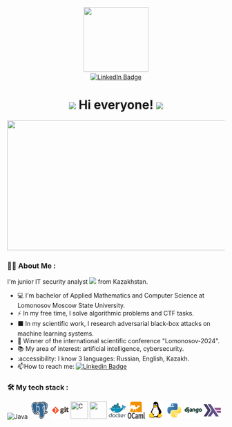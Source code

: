 <div id="header" align="center">
  <img src="https://media0.giphy.com/media/bGgsc5mWoryfgKBx1u/200w.gif?cid=6c09b9526e84ioylmyp511uvix7hxg7g3ru3jxes4nyr7maj&ep=v1_gifs_search&rid=200w.gif&ct=g" width="150" height="150"/>
  <div id="badges">
    <a href="https://www.linkedin.com/in/%D0%BA%D0%BE%D0%BD%D1%81%D1%82%D0%B0%D0%BD%D1%82%D0%B8%D0%BD-%D0%BA%D0%B0%D1%80%D0%B0%D0%BA%D1%83%D0%BB%D0%B5%D0%B2-87b72021b/">
      <img src="https://img.shields.io/badge/LinkedIn-0077B5?style=for-the-badge&logo=linkedin&logoColor=white" alt="LinkedIn Badge"/>
    </a>
     </a>
  </div>
  <h1>
    <img src="https://media.giphy.com/media/hvRJCLFzcasrR4ia7z/giphy.gif" width="30px"/>
    Hi everyone!
    <img src="https://media.giphy.com/media/hvRJCLFzcasrR4ia7z/giphy.gif" width="30px"/>
  </h1>
</div>
<div align="center">
  <img src="https://media.giphy.com/media/dWesBcTLavkZuG35MI/giphy.gif" width="600" height="300"/>
</div>

### :woman_technologist: About Me :
I'm junior IT security analyst  <img src="https://media.giphy.com/media/WUlplcMpOCEmTGBtBW/giphy.gif" width="30"> from Kazakhstan.
- 💻 I'm bachelor of Applied Mathematics and Computer Science at Lomonosov Moscow State University.
- :zap: In my free time, I solve algorithmic problems and CTF tasks.
- ⬛  In my scientific work, I research adversarial black-box attacks on machine learning systems.
- 🥇 Winner of the international scientific conference "Lomonosov-2024".
- 📚 My area of ​​interest: artificial intelligence, cybersecurity.
- :accessibility:  I know 3 languages: Russian, English, Kazakh.
- :mailbox:How to reach me: [![Linkedin Badge](https://img.shields.io/badge/-catterpealer-blue?style=flat&logo=Linkedin&logoColor=white)](https://www.linkedin.com/in/%D0%BA%D0%BE%D0%BD%D1%81%D1%82%D0%B0%D0%BD%D1%82%D0%B8%D0%BD-%D0%BA%D0%B0%D1%80%D0%B0%D0%BA%D1%83%D0%BB%D0%B5%D0%B2-87b72021b/)



### :hammer_and_wrench: My tech stack :
<div>
  <img src="https://cdn.worldvectorlogo.com/logos/java-4.svg" title="Java" alt="Java" width="40" height="40"/>&nbsp;
  <img src="https://github.com/devicons/devicon/blob/master/icons/postgresql/postgresql-original.svg" title="PostgreSQL"  alt="PostgreSQL" width="40" height="40"/>&nbsp;
  <img src="https://github.com/devicons/devicon/blob/master/icons/git/git-original-wordmark.svg" title="Git" **alt="Git" width="40" height="40"/>
  <img src="https://cdn.worldvectorlogo.com/logos/c-1.svg" title="C" **alt="C" width="40" height="40"/>
  <img src="https://cdn.worldvectorlogo.com/logos/c.svg" **alt="C++" width="40" height="40"/>
  <img src="https://github.com/devicons/devicon/blob/master/icons/docker/docker-original-wordmark.svg" title="Docker" **alt="Docker" width="40" height="40"/>
  <img src="https://github.com/devicons/devicon/blob/master/icons/ocaml/ocaml-original-wordmark.svg" title="OCaml" **alt="OCaml" width="40" height="40"/>
   <img src="https://github.com/devicons/devicon/blob/master/icons/linux/linux-original.svg" title="Linux" **alt="Linux" width="40" height="40"/>
    <img src="https://github.com/devicons/devicon/blob/master/icons/python/python-original.svg" title="Python" **alt="Python" width="40" height="40"/>
  <img src="https://github.com/devicons/devicon/blob/master/icons/django/django-plain-wordmark.svg" title="django" **alt="django" width="40" height="40"/>
     <img src="https://github.com/devicons/devicon/blob/master/icons/haskell/haskell-original.svg" title="Haskell" **alt="Haskell" width="40" height="40"/>
     

</div>
